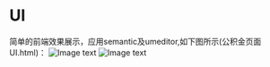 # UI

简单的前端效果展示，应用semantic及umeditor,如下图所示(公积金页面UI.html)：
![Image text](https://raw.githubusercontent.com/zhangyuanliang/UI/master/img_1.jpg)
![Image text](https://raw.githubusercontent.com/zhangyuanliang/UI/master/img_2.jpg)
